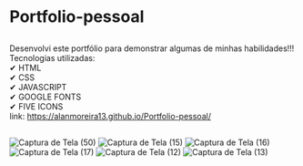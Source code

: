 # Portfolio-pessoal
##
Desenvolvi este portfólio para demonstrar algumas de minhas habilidades!!!<br>
Tecnologias utilizadas: <br>
✔ HTML  <br>
✔ CSS <br>
✔ JAVASCRIPT <br>
✔ GOOGLE FONTS <br>
✔ FIVE ICONS<br>
link: https://alanmoreira13.github.io/Portfolio-pessoal/
##
![Captura de Tela (50)](https://user-images.githubusercontent.com/88805398/162807180-d73e8905-ad9c-4e47-8ecd-50e093cc3f77.png)
![Captura de Tela (15)](https://user-images.githubusercontent.com/88805398/158023775-c9b2fb55-3069-4207-bcb2-a738bc56cb0a.png)
![Captura de Tela (16)](https://user-images.githubusercontent.com/88805398/158023777-949ab0bc-6e4a-430a-8360-575f240f0ae3.png)
![Captura de Tela (17)](https://user-images.githubusercontent.com/88805398/158023778-973bdb9a-299a-48b3-8d55-1bfeb94d40d8.png)
![Captura de Tela (12)](https://user-images.githubusercontent.com/88805398/158023779-a9eceb71-6eb8-440b-9524-c1b5f289be0f.png)
![Captura de Tela (13)](https://user-images.githubusercontent.com/88805398/158023783-13d1ff73-97eb-4e62-8729-70ea20a0c84e.png)
